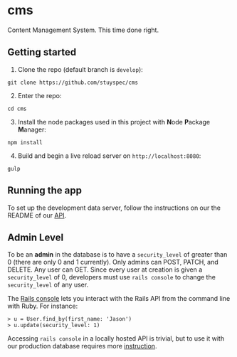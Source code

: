 # cms
Content Management System. This time done right.

## Getting started

1. Clone the repo (default branch is `develop`): 
```
git clone https://github.com/stuyspec/cms
```
2. Enter the repo: 
```
cd cms
```
3. Install the node packages used in this project with **N**ode **P**ackage **M**anager: 
```
npm install
```
4. Build and begin a live reload server on `http://localhost:8080`: 
```
gulp
```

## Running the app

To set up the development data server, follow the instructions on our the README of our [API](https://github.com/stuyspec/stuy-spec-api).

## Admin Level

To be an **admin** in the database is to have a `security_level` of greater than 0 (there are only 0 and 1 currently). Only admins can POST, PATCH, and DELETE. Any user can GET. Since every user at creation is given a `security_level` of 0, developers must use `rails console` to change the `security_level` of any user.

The [Rails console](http://guides.rubyonrails.org/command_line.html#rails-console) lets you interact with the Rails API from the command line with Ruby. For instance:
```
> u = User.find_by(first_name: 'Jason')
> u.update(security_level: 1)
```

Accessing `rails console` in a locally hosted API is trivial, but to use it with our production database requires more [instruction](https://github.com/stuyspec/stuy-spec-api#using-elastic-beanstalk).

